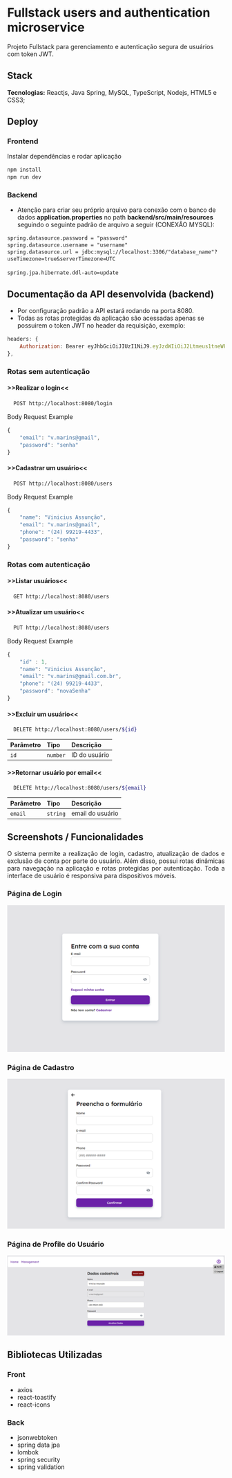 # Fullstack users and authentication microservice

Projeto Fullstack para gerenciamento e autenticação segura de usuários com token JWT.

## Stack

**Tecnologias:** Reactjs, Java Spring, MySQL, TypeScript, Nodejs, HTML5 e CSS3;

## Deploy

### Frontend

Instalar dependências e rodar aplicação

```bash
npm install
npm run dev
```

### Backend

- Atenção para criar seu próprio arquivo para conexão com o banco de dados **application.properties** no path **backend/src/main/resources** seguindo o seguinte padrão de arquivo a seguir (CONEXÃO MYSQL):

```mysql
spring.datasource.password = "password"
spring.datasource.username = "username"
spring.datasource.url = jdbc:mysql://localhost:3306/"database_name"?useTimezone=true&serverTimezone=UTC

spring.jpa.hibernate.ddl-auto=update
```

## Documentação da API desenvolvida (backend)

- Por configuração padrão a API estará rodando na porta 8080.
- Todas as rotas protegidas da aplicação são acessadas apenas se possuirem o token JWT no header da requisição, exemplo:

```js
headers: {
    Authorization: Bearer eyJhbGciOiJIUzI1NiJ9.eyJzdWIiOiJ2Ltmeus1tneWFpVCInIilzcyI6ImFwaXVzZXJzIiwiZXhwIjoxNzExMzI5MjE1fQ.sudE47VEHLLoZjkfu45iNxQEGBkVZsOTB15M2_wATs4,
},

```

### Rotas sem autenticação

#### >>**Realizar o login**<<

```bash
  POST http://localhost:8080/login
```

Body Request Example

```js
{
    "email": "v.marins@gmail",
    "password": "senha"
}
```

#### >>**Cadastrar um usuário**<<

```bash
  POST http://localhost:8080/users
```

Body Request Example

```js
{
    "name": "Vinicius Assunção",
    "email": "v.marins@gmail",
    "phone": "(24) 99219-4433",
    "password": "senha"
}
```

### Rotas com autenticação

#### >>**Listar usuários**<<

```bash
  GET http://localhost:8080/users
```

#### >>**Atualizar um usuário**<<

```bash
  PUT http://localhost:8080/users
```

Body Request Example

```js
{
    "id" : 1,
    "name": "Vinicius Assunção",
    "email": "v.marins@gmail.com.br",
    "phone": "(24) 99219-4433",
    "password": "novaSenha"
}
```

#### >>**Excluir um usuário**<<

```bash
  DELETE http://localhost:8080/users/${id}
```

| Parâmetro | Tipo     | Descrição     |
| :-------- | :------- | :------------ |
| `id`      | `number` | ID do usuário |

#### >>**Retornar usuário por email**<<

```bash
  DELETE http://localhost:8080/users/${email}
```

| Parâmetro | Tipo     | Descrição        |
| :-------- | :------- | :--------------- |
| `email`   | `string` | email do usuário |

## Screenshots / Funcionalidades

<p style="text-align: justify;"> O sistema permite a realização de login, cadastro, atualização de dados e exclusão de conta por parte do usuário. Além disso, possui rotas dinâmicas para navegação na aplicação e rotas protegidas por autenticação. Toda a interface de usuário é responsiva para dispositivos móveis. </p>

### **Página de Login**

<img src="to_github/login-page.png">

### **Página de Cadastro**

<img src="to_github/register-page.png">

### **Página de Profile do Usuário**

<img src="to_github/profile-page.png">

## Bibliotecas Utilizadas

### Front

- axios
- react-toastify
- react-icons

### Back

- jsonwebtoken
- spring data jpa
- lombok
- spring security
- spring validation

